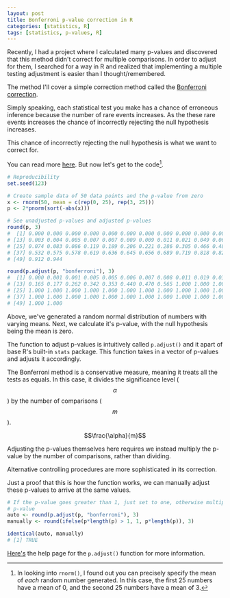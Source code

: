 ```yaml
---
layout: post
title: Bonferroni p-value correction in R
categories: [statistics, R]
tags: [statistics, p-values, R]
---
```


Recently, I had a project where I calculated many p-values and discovered that
this method didn't correct for multiple comparisons.
In order to adjust for them,
I searched for a way in R and realized that implementing a multiple testing
adjustment is easier than I thought/remembered.

The method I'll cover a simple correction method called the
[Bonferroni correction](https://en.wikipedia.org/wiki/Bonferroni_correction).

Simply speaking,
each statistical test you make has a chance of erroneous inference because the
number of rare events increases.
As the these rare events increases the chance of incorrectly rejecting the null
hypothesis increases.

This chance of incorrectly rejecting the null hypothesis is what we want to
correct for.

You can read more
[here](https://en.wikipedia.org/wiki/Multiple_comparisons_problem).
But now let's get to the code[^rnorm].

[^rnorm]: In looking into `rnorm()`, I found out you can precisely specify the
    mean of *each* random number generated. In this case, the first 25 numbers
    have a mean of 0, and the second 25 numbers have a mean of 3.

```r
# Reproducibility
set.seed(123)

# Create sample data of 50 data points and the p-value from zero
x <- rnorm(50, mean = c(rep(0, 25), rep(3, 25)))
p <- 2*pnorm(sort(-abs(x)))

# See unadjusted p-values and adjusted p-values
round(p, 3)
#  [1] 0.000 0.000 0.000 0.000 0.000 0.000 0.000 0.000 0.000 0.000 0.001 0.002
# [13] 0.003 0.004 0.005 0.007 0.007 0.009 0.009 0.011 0.021 0.049 0.061 0.063
# [25] 0.074 0.083 0.086 0.119 0.189 0.206 0.221 0.286 0.305 0.466 0.483 0.492
# [37] 0.532 0.575 0.578 0.619 0.636 0.645 0.656 0.689 0.719 0.818 0.827 0.897
# [49] 0.912 0.944

round(p.adjust(p, "bonferroni"), 3)
#  [1] 0.000 0.001 0.001 0.005 0.005 0.006 0.007 0.008 0.011 0.019 0.031 0.081
# [13] 0.165 0.177 0.262 0.342 0.353 0.440 0.470 0.565 1.000 1.000 1.000 1.000
# [25] 1.000 1.000 1.000 1.000 1.000 1.000 1.000 1.000 1.000 1.000 1.000 1.000
# [37] 1.000 1.000 1.000 1.000 1.000 1.000 1.000 1.000 1.000 1.000 1.000 1.000
# [49] 1.000 1.000
```

Above,
we've generated a random normal distribution of numbers with varying means.
Next,
we calculate it's p-value,
with the null hypothesis being the mean is zero.

The function to adjust p-values is intuitively called `p.adjust()` and it apart
of base R's built-in `stats` package.
This function takes in a vector of p-values and adjusts it accordingly.

The Bonferroni method is a conservative measure,
meaning it treats all the tests as equals.
In this case, it divides the significance level ($$\alpha$$) by the number of
comparisons ($$m$$).

$$\frac{\alpha}{m}$$

Adjusting the p-values themselves here requires we instead multiply the p-value
by the number of comparisons,
rather than dividing.

Alternative controlling procedures are more sophisticated in its correction.

Just a proof that this is how the function works, we can manually adjust these
p-values to arrive at the same values.

```r
# If the p-value goes greater than 1, just set to one, otherwise multiply the
# p-value
auto <- round(p.adjust(p, "bonferroni"), 3)
manually <- round(ifelse(p*length(p) > 1, 1, p*length(p)), 3)

identical(auto, manually)
# [1] TRUE
```

[Here's](https://stat.ethz.ch/R-manual/R-devel/library/stats/html/p.adjust.html)
the help page for the `p.adjust()` function for more information.

